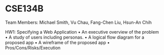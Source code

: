 # CSE134B
Team Members: Michael Smith, Vu Chau, Fang-Chen Liu, Hsun-An Chih

HW1: Specifying a Web Application
•	An executive overview of the problem 
•	A study of users including personas.
•	A logical flow diagram for a proposed app
•	A wireframe of the proposed app
•	Pros/Cons/Risks/Execution 
